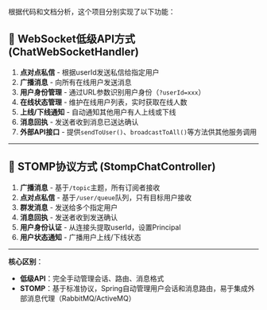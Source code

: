

根据代码和文档分析，这个项目分别实现了以下功能：

## 📡 **WebSocket低级API方式** (ChatWebSocketHandler)

1. **点对点私信** - 根据userId发送私信给指定用户
2. **广播消息** - 向所有在线用户发送消息
3. **用户身份管理** - 通过URL参数识别用户身份（`?userId=xxx`）
4. **在线状态管理** - 维护在线用户列表，实时获取在线人数
5. **上线/下线通知** - 自动通知其他用户有人上线或下线
6. **消息回执** - 发送者收到消息已送达确认
7. **外部API接口** - 提供`sendToUser()`、`broadcastToAll()`等方法供其他服务调用

---

## 📨 **STOMP协议方式** (StompChatController)

1. **广播消息** - 基于`/topic`主题，所有订阅者接收
2. **点对点私信** - 基于`/user/queue`队列，只有目标用户接收
3. **群发消息** - 发送给多个指定用户
4. **消息回执** - 发送者收到发送确认
5. **用户身份认证** - 从连接头提取userId，设置Principal
6. **用户状态通知** - 广播用户上线/下线状态

---

**核心区别**：
- **低级API**：完全手动管理会话、路由、消息格式
- **STOMP**：基于标准协议，Spring自动管理用户会话和消息路由，易于集成外部消息代理（RabbitMQ/ActiveMQ）